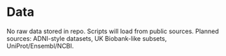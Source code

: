 # Data
No raw data stored in repo. Scripts will load from public sources.
Planned sources: ADNI-style datasets, UK Biobank-like subsets, UniProt/Ensembl/NCBI.

